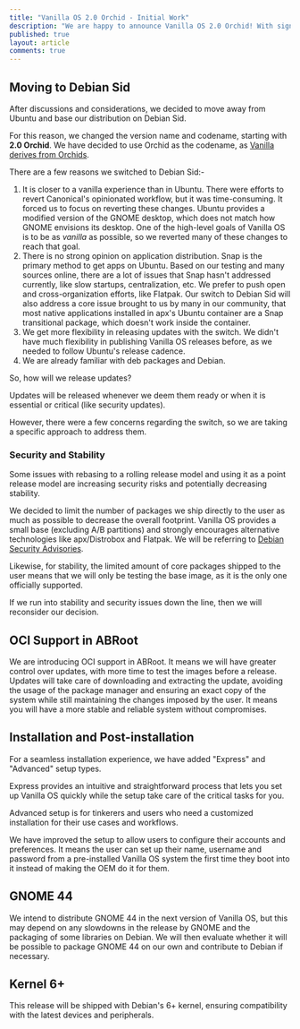 ```yaml
---
title: "Vanilla OS 2.0 Orchid - Initial Work"
description: "We are happy to announce Vanilla OS 2.0 Orchid! With significant changes that we'd like to go over, like changing the base to Debian Sid, OCI support in ABRoot and more."
published: true
layout: article
comments: true
---
```


## Moving to Debian Sid

After discussions and considerations, we decided to move away from Ubuntu and base our distribution on Debian Sid.

For this reason, we changed the version name and codename, starting with **2.0 Orchid**. We have decided to use Orchid as the codename, as [Vanilla derives from Orchids](https://en.wikipedia.org/wiki/Vanilla).

There are a few reasons we switched to Debian Sid:-

1. It is closer to a vanilla experience than in Ubuntu. There were efforts to revert Canonical's opinionated workflow, but it was time-consuming. It forced us to focus on reverting these changes. Ubuntu provides a modified version of the GNOME desktop, which does not match how GNOME envisions its desktop. One of the high-level goals of Vanilla OS is to be as *vanilla* as possible, so we reverted many of these changes to reach that goal.
2. There is no strong opinion on application distribution. Snap is the primary method to get apps on Ubuntu. Based on our testing and many sources online, there are a lot of issues that Snap hasn't addressed currently, like slow startups, centralization, etc. We prefer to push open and cross-organization efforts, like Flatpak. Our switch to Debian Sid will also address a core issue brought to us by many in our community, that most native applications installed in apx's Ubuntu container are a Snap transitional package, which doesn't work inside the container.
3. We get more flexibility in releasing updates with the switch. We didn't have much flexibility in publishing Vanilla OS releases before, as we needed to follow Ubuntu's release cadence.
4. We are already familiar with deb packages and Debian.

So, how will we release updates? 

Updates will be released whenever we deem them ready or when it is essential or critical (like security updates).

However, there were a few concerns regarding the switch, so we are taking a specific approach to address them.

### Security and Stability

Some issues with rebasing to a rolling release model and using it as a point release model are increasing security risks and potentially decreasing stability.

We decided to limit the number of packages we ship directly to the user as much as possible to decrease the overall footprint. Vanilla OS provides a small base (excluding A/B partitions) and strongly encourages alternative technologies like apx/Distrobox and Flatpak. We will be referring to [Debian Security Advisories](https://www.debian.org/security/#DSAS).

Likewise, for stability, the limited amount of core packages shipped to the user means that we will only be testing the base image, as it is the only one officially supported.

If we run into stability and security issues down the line, then we will reconsider our decision.

## OCI Support in ABRoot

We are introducing OCI support in ABRoot. It means we will have greater control over updates, with more time to test the images before a release. Updates will take care of downloading and extracting the update, avoiding the usage of the package manager and ensuring an exact copy of the system while still maintaining the changes imposed by the user. It means you will have a more stable and reliable system without compromises.

## Installation and Post-installation

For a seamless installation experience, we have added "Express" and "Advanced" setup types. 

Express provides an intuitive and straightforward process that lets you set up Vanilla OS quickly while the setup take care of the critical tasks for you. 

Advanced setup is for tinkerers and users who need a customized installation for their use cases and workflows.

We have improved the setup to allow users to configure their accounts and preferences. It means the user can set up their name, username and password from a pre-installed Vanilla OS system the first time they boot into it instead of making the OEM do it for them.

## GNOME 44

We intend to distribute GNOME 44 in the next version of Vanilla OS, but this may depend on any slowdowns in the release by GNOME and the packaging of some libraries on Debian. We will then evaluate whether it will be possible to package GNOME 44 on our own and contribute to Debian if necessary.

## Kernel 6+

This release will be shipped with Debian's 6+ kernel, ensuring compatibility with the latest devices and peripherals.
